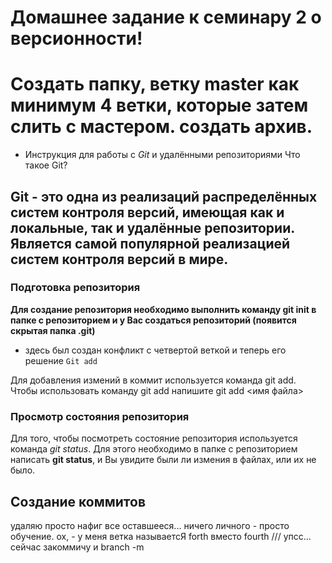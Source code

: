 # Домашнее задание к семинару 2 о версионности!
# Создать папку, ветку master как минимум 4 ветки, которые затем слить с мастером. создать архив.

* Инструкция для работы с *Git* и удалёнными репозиториями
Что такое Git?

## Git - это одна из реализаций распределённых систем контроля версий, имеющая как и локальные, так и удалённые репозитории. Является самой популярной реализацией систем контроля версий в мире.
### Подготовка репозитория

__Для создание репозитория необходимо выполнить команду git init в папке с репозиторием и у Вас создаться репозиторий (появится скрытая папка .git)__

- здесь был создан конфликт с четвертой веткой и теперь его решение
`Git add`



Для добавления измений в коммит используется команда git add. Чтобы использовать команду git add напишите git add <имя файла>
### Просмотр состояния репозитория

Для того, чтобы посмотреть состояние репозитория используется команда _git status_. Для этого необходимо в папке с репозиторием написать **git status**, и Вы увидите были ли измения в файлах, или их не было.
## Создание коммитов

удаляю просто нафиг все оставшееся... ничего личного - просто обучение.
ох, - у меня ветка называетсЯ forth вместо fourth /// упсс... сейчас закоммичу и branch -m

